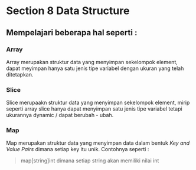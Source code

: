 # Section 8 Data Structure

## Mempelajari beberapa hal seperti :

### Array <br>
Array merupakan struktur data yang menyimpan sekelompok element, dapat meyimpan hanya satu jenis tipe variabel dengan ukuran yang telah ditetapkan.

### Slice <br>
Slice merupaakn struktur data yang menyimpan sekelompok element, mirip seperti array slice hanya dapat menyimpan satu jenis tipe variabel tetapi ukurannya dynamic / dapat berubah - ubah.

### Map <br>
Map merupakan struktur data yang menyimpan data dalam bentuk *Key and Value Pairs* dimana setiap key itu unik. Contohnya seperti : <br>
> map[string]int dimana setiap string akan memiliki nilai int
